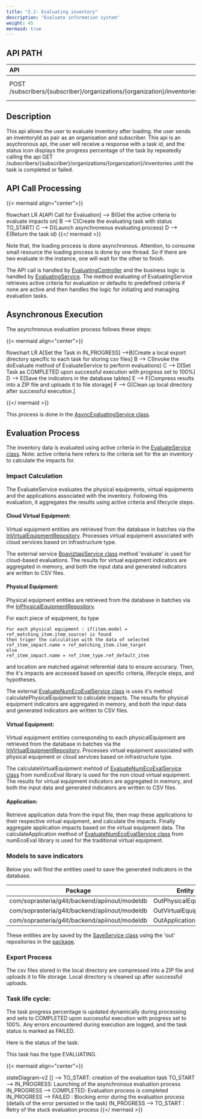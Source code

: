 ```yaml
---
title: "2.2- Evaluating inventory"
description: "Evaluate information system"
weight: 45
mermaid: true
---
```


## API PATH

| API                                                                                              | Swagger                                                                                                | Use Cases                                                                                                          |
| :----------------------------------------------------------------------------------------------- | ------------------------------------------------------------------------------------------------------ | :----------------------------------------------------------------------------------------------------------------- |
| POST /subscribers/{subscriber}/organizations/{organization}/inventories/{inventoryId}/evaluating | [Input/Output](https://saas-g4it.com/api/swagger-ui/index.html#/inventory-evaluating/launchEvaluating) | [Estimate an inventory]({{% ref "/2-functional-documentation/use_cases/uc_inventory/uc4_launch_estimation.md" %}}) |

## Description

This api allows the user to evaluate inventory after loading. the user sends an inventoryId as pair as an organisation and subscriber.
This api is an asychronous api, the user will receive a response with a task id, and the status icon displays the progress percentage of the task by repeatedly calling the api GET /subscribers/{subscriber}/organizations/{organization}/inventories until the task is completed or failed.

## API Call Processing

{{< mermaid align="center">}}

flowchart LR
A[API Call for Evaluation] --> B(Get the active criteria to evaluate impacts on)
B --> C(Create the evaluating task with status TO_START)
C --> D(Launch asynchroneous evaluating process)
D --> E(Return the task id)
{{</ mermaid >}}

Note that, the loading process is done asynchronous.
Attention, to consume small resource the loading process is done by one thread. So if there are two evaluate
in the instance, one will wait for the other to finish.

The API call is handled
by [EvaluatingController](https://github.com/G4ITTeam/g4it/blob/main/services/backend/src/main/java/com/soprasteria/g4it/backend/apievaluating/controller/EvaluatingController.java)
and the business logic is handled
by [EvaluatingService](https://github.com/G4ITTeam/g4it/blob/main/services/backend/src/main/java/com/soprasteria/g4it/backend/apievaluating/business/EvaluatingService.java).
The method evaluating of EvaluatingService retrieves active criteria for evaluation or defaults to predefined criteria if none are active and then handles the logic for initiating and managing evaluation tasks.

## Asynchronous Execution

The asynchronous evaluation process follows these steps:

{{< mermaid align="center">}}

flowchart LR
A[Set the Task in IN_PROGRESS] -->B[Create a local export directory specific to each task for storing csv files]
B --> C(Invoke the doEvaluate method of EvaluateService to perform evaluations)
C --> D[Set Task as COMPLETED upon successful execution with progress set to 100%]
D --> E[Save the indicators in the database tables]
E --> F[Compress results into a ZIP file and uploads it to file storage]
F --> G[Clean up local directory after successful execution.]

{{</ mermaid >}}

This process is done in
the [AsyncEvaluatingService class](https://github.com/G4ITTeam/g4it/blob/main/services/backend/src/main/java/com/soprasteria/g4it/backend/apievaluating/business/asyncevaluatingservice/AsyncEvaluatingService.java).

## Evaluation Process

The inventory data is evaluated using active criteria in the [EvaluateService class](https://github.com/G4ITTeam/g4it/blob/main/services/backend/src/main/java/com/soprasteria/g4it/backend/apievaluating/business/asyncevaluatingservice/EvaluateService.java).
Note: active criteria here refers to the criteria set for the an inventory to calculate the impacts for.

### Impact Calculation

The EvaluateService evaluates the physical equipments, virtual equipments and the applications associated with the inventory.
Following this evaluation, it aggregates the results using active criteria and lifecycle steps.

#### Cloud Virtual Equipment:

Virtual equipment entities are retrieved from the database in batches via the [InVirtualEquipmentRepository](https://github.com/G4ITTeam/g4it/blob/main/services/backend/src/main/java/com/soprasteria/g4it/backend/apiinout/repository/InVirtualEquipmentRepository.java).
Processes virtual equipment associated with cloud services based on infrastructure type.

The external service [BoaviztapiService class](https://github.com/G4ITTeam/g4it/blob/main/services/backend/src/main/java/com/soprasteria/g4it/backend/apievaluating/business/asyncevaluatingservice/engine/boaviztapi/EvaluateBoaviztapiService.java) method 'evaluate' is used for cloud-based evaluations.
The results for virtual equipment indicators are aggregated in memory, and both the input data and generated indicators are written to CSV files.

#### Physical Equipment:

Physical equipment entities are retrieved from the database in batches via the [InPhysicalEquipmentRepository](https://github.com/G4ITTeam/g4it/blob/main/services/backend/src/main/java/com/soprasteria/g4it/backend/apiinout/repository/InPhysicalEquipmentRepository.java).

For each piece of equipment, its type

```shell
For each physical equipment : if(item.model = ref_matching_item.item_source) is found
then triger the calculation with the data of selected ref_item_impact.name = ref_matching_item.item_target
else
ref_item_impact.name = ref_item_type.ref_default_item

```

and location are matched against referential data to ensure accuracy. Then, the it's impacts are accessed based on specific criteria, lifecycle steps, and hypotheses.

The external [EvaluateNumEcoEvalService class](https://github.com/G4ITTeam/g4it/blob/main/services/backend/src/main/java/com/soprasteria/g4it/backend/apievaluating/business/asyncevaluatingservice/engine/numecoeval/EvaluateNumEcoEvalService.java) is uses it's method calculatePhysicalEquipment to calculate impacts.
The results for physical equipment indicators are aggregated in memory, and both the input data and generated indicators are written to CSV files.

#### Virtual Equipment:

Virtual equipment entities corresponding to each physicalEquipment are retrieved from the database in batches via the [InVirtualEquipmentRepository](https://github.com/G4ITTeam/g4it/blob/main/services/backend/src/main/java/com/soprasteria/g4it/backend/apiinout/repository/InVirtualEquipmentRepository.java).
Processes virtual equipment associated with physical equipment or cloud services based on infrastructure type.

The calculateVirtualEquipment mehtod of [EvaluateNumEcoEvalService class](https://github.com/G4ITTeam/g4it/blob/main/services/backend/src/main/java/com/soprasteria/g4it/backend/apievaluating/business/asyncevaluatingservice/engine/numecoeval/EvaluateNumEcoEvalService.java) from numEcoEval library is used for the non cloud virtual equipment.
The results for virtual equipment indicators are aggregated in memory, and both the input data and generated indicators are written to CSV files.

#### Application:

Retrieve application data from the input file, then map these applications to their respective virtual equipment, and calculate the impacts. Finally aggregate application impacts based on the virtual equipment data.
The calculateApplication method of [EvaluateNumEcoEvalService class](https://github.com/G4ITTeam/g4it/blob/main/services/backend/src/main/java/com/soprasteria/g4it/backend/apievaluating/business/asyncevaluatingservice/engine/numecoeval/EvaluateNumEcoEvalService.java) from numEcoEval library is used for the traditional virtual equipment.

### Models to save indicators

Below you will find the entities used to save the generated indicators in the database.

| Package                                       | Entity               | table                                                                                                                              |
| --------------------------------------------- | -------------------- | ---------------------------------------------------------------------------------------------------------------------------------- |
| com/soprasteria/g4it/backend/apiinout/modeldb | OutPhysicalEquipment | [out_physical_equipment](../../db_documentation/information_system_and_digital_service_output_data/information_sytem_output_data/) |
| com/soprasteria/g4it/backend/apiinout/modeldb | OutVirtualEquipment  | [out_virtual_equipment](../../db_documentation/information_system_and_digital_service_output_data/information_sytem_output_data/)  |
| com/soprasteria/g4it/backend/apiinout/modeldb | OutApplication       | [out_application](../../db_documentation/information_system_and_digital_service_output_data/information_sytem_output_data/)        |

These entities are by saved by the [SaveService class](https://github.com/G4ITTeam/g4it/blob/main/services/backend/src/main/java/com/soprasteria/g4it/backend/apievaluating/business/asyncevaluatingservice/SaveService.java) using the 'out' repositories in the [package](https://github.com/G4ITTeam/g4it/tree/main/services/backend/src/main/java/com/soprasteria/g4it/backend/apiinout/repository).

### Export Process

The csv files stored in the local directory are compressed into a ZIP file and uploads it to file storage.
Local directory is cleaned up after successful uploads.

### Task life cycle:

The task progress percentage is updated dynamically during processing and sets to COMPLETED upon successful execution with progress set to 100%.
Any errors encountered during execution are logged, and the task status is marked as FAILED.

Here is the status of the task:

This task has the type EVALUATING.

{{< mermaid align="center">}}

stateDiagram-v2
[] --> TO_START: creation of the evaluation task
TO_START --> IN_PROGRESS: Launching of the asynchronous evaluation process
IN_PROGRESS --> COMPLETED: Evaluation process is completed
IN_PROGRESS --> FAILED : Blocking error during the evaluation process (details of the error persisted in the task)
IN_PROGRESS --> TO_START : Retry of the stuck evaluation process
{{</ mermaid >}}
